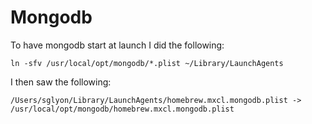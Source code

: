 # Mongodb

To have mongodb start at launch I did the following:

``ln -sfv /usr/local/opt/mongodb/*.plist ~/Library/LaunchAgents``

I then saw the following:

``/Users/sglyon/Library/LaunchAgents/homebrew.mxcl.mongodb.plist -> /usr/local/opt/mongodb/homebrew.mxcl.mongodb.plist``
